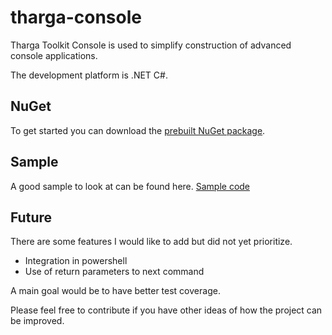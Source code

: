 tharga-console
==============

Tharga Toolkit Console is used to simplify construction of advanced console applications.

The development platform is .NET C#.

NuGet
-----

To get started you can download the [prebuilt NuGet package](https://www.nuget.org/packages/Tharga.Toolkit.Console/).

Sample
------

A good sample to look at can be found here.
[Sample code](https://github.com/poxet/tharga-console/blob/master/Samples/SampleConsole/Program.cs)

Future
------

There are some features I would like to add but did not yet prioritize.
* Integration in powershell
* Use of return parameters to next command

A main goal would be to have better test coverage.

Please feel free to contribute if you have other ideas of how the project can be improved.